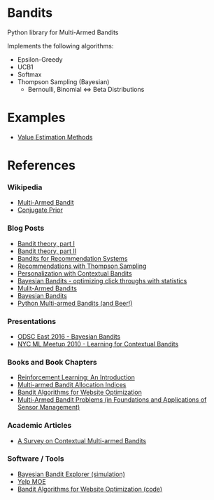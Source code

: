 # Bandits
Python library for Multi-Armed Bandits

Implements the following algorithms:
* Epsilon-Greedy
* UCB1
* Softmax
* Thompson Sampling (Bayesian)
  * Bernoulli, Binomial <=> Beta Distributions

# Examples
* [Value Estimation Methods](https://github.com/bgalbraith/bandits/tree/master/notebooks/Stochastic%20Bandits%20-%20Value%20Estimation.ipynb)

# References
### Wikipedia
* [Multi-Armed Bandit](https://en.wikipedia.org/wiki/Multi-armed_bandit)
* [Conjugate Prior](https://en.wikipedia.org/wiki/Conjugate_prior)

### Blog Posts
* [Bandit theory, part I](https://blogs.princeton.edu/imabandit/2016/05/11/bandit-theory-part-i/)
* [Bandit theory, part II](https://blogs.princeton.edu/imabandit/2016/05/13/bandit-theory-part-ii/)
* [Bandits for Recommendation Systems](http://engineering.richrelevance.com/bandits-recommendation-systems/)
* [Recommendations with Thompson Sampling](http://engineering.richrelevance.com/recommendations-thompson-sampling/)
* [Personalization with Contextual Bandits](http://engineering.richrelevance.com/personalization-contextual-bandits/)
* [Bayesian Bandits - optimizing click throughs with statistics](https://www.chrisstucchio.com/blog/2013/bayesian_bandit.html)
* [Mulit-Armed Bandits](https://dataorigami.net/blogs/napkin-folding/79031811-multi-armed-bandits)
* [Bayesian Bandits](http://tdunning.blogspot.de/2012/02/bayesian-bandits.html)
* [Python Multi-armed Bandits (and Beer!)](http://blog.yhat.com/posts/the-beer-bandit.html)

### Presentations
* [ODSC East 2016 - Bayesian Bandits](https://goo.gl/TJt8sG)
* [NYC ML Meetup 2010 - Learning for Contextual Bandits](http://hunch.net/~exploration_learning/main.pdf)

### Books and Book Chapters
* [Reinforcement Learning: An Introduction](https://webdocs.cs.ualberta.ca/~sutton/book/the-book.html)
* [Multi-armed Bandit Allocation Indices](http://www.wiley.com/WileyCDA/WileyTitle/productCd-0470670029.html)
* [Bandit Algorithms for Website Optimization](http://shop.oreilly.com/product/0636920027393.do)
* [Multi-Armed Bandit Problems (in Foundations and Applications of Sensor Management)](http://web.eecs.umich.edu/~teneket/pubs/MAB-Survey.pdf)

### Academic Articles
* [A Survey on Contextual Multi-armed Bandits](http://arxiv.org/abs/1508.03326)

### Software / Tools
* [Bayesian Bandit Explorer (simulation)](https://learnforeverlearn.com/bandits/)
* [Yelp MOE](http://yelp.github.io/MOE/bandit.html)
* [Bandit Algorithms for Website Optimization (code)](https://github.com/johnmyleswhite/BanditsBook)
